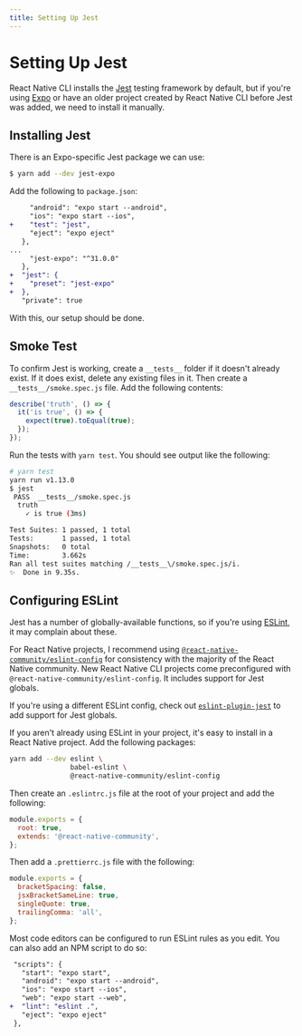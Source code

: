 ```yaml
---
title: Setting Up Jest
---
```


# Setting Up Jest

React Native CLI installs the [Jest][jest] testing framework by default, but if you're using [Expo][expo] or have an older project created by React Native CLI before Jest was added, we need to install it manually.

## Installing Jest

There is an Expo-specific Jest package we can use:

```bash
$ yarn add --dev jest-expo
```

Add the following to `package.json`:

```diff
     "android": "expo start --android",
     "ios": "expo start --ios",
+    "test": "jest",
     "eject": "expo eject"
   },
...
     "jest-expo": "^31.0.0"
   },
+  "jest": {
+    "preset": "jest-expo"
+  },
   "private": true
```

With this, our setup should be done.

## Smoke Test

To confirm Jest is working, create a `__tests__` folder if it doesn't already exist. If it does exist, delete any existing files in it. Then create a `__tests__/smoke.spec.js` file. Add the following contents:

```javascript
describe('truth', () => {
  it('is true', () => {
    expect(true).toEqual(true);
  });
});
```

Run the tests with `yarn test`. You should see output like the following:

```bash
# yarn test
yarn run v1.13.0
$ jest
 PASS  __tests__/smoke.spec.js
  truth
    ✓ is true (3ms)

Test Suites: 1 passed, 1 total
Tests:       1 passed, 1 total
Snapshots:   0 total
Time:        3.662s
Ran all test suites matching /__tests__\/smoke.spec.js/i.
✨  Done in 9.35s.
```

## Configuring ESLint

Jest has a number of globally-available functions, so if you're using [ESLint][eslint], it may complain about these.

For React Native projects, I recommend using [`@react-native-community/eslint-config`](https://www.npmjs.com/package/@react-native-community/eslint-config) for consistency with the majority of the React Native community. New React Native CLI projects come preconfigured with `@react-native-community/eslint-config`. It includes support for Jest globals.

If you're using a different ESLint config, check out [`eslint-plugin-jest`](https://github.com/jest-community/eslint-plugin-jest) to add support for Jest globals.

If you aren't already using ESLint in your project, it's easy to install in a React Native project. Add the following packages:

```sh
yarn add --dev eslint \
               babel-eslint \
               @react-native-community/eslint-config
```

Then create an `.eslintrc.js` file at the root of your project and add the following:

```js
module.exports = {
  root: true,
  extends: '@react-native-community',
};
```

Then add a `.prettierrc.js` file with the following:

```js
module.exports = {
  bracketSpacing: false,
  jsxBracketSameLine: true,
  singleQuote: true,
  trailingComma: 'all',
};
```

Most code editors can be configured to run ESLint rules as you edit. You can also add an NPM script to do so:

```diff
 "scripts": {
   "start": "expo start",
   "android": "expo start --android",
   "ios": "expo start --ios",
   "web": "expo start --web",
+  "lint": "eslint .",
   "eject": "expo eject"
 },
```

[eslint]: https://eslint.org/
[expo]: https://expo.io/
[jest]: https://jestjs.io/
